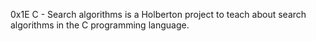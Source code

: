 0x1E C - Search algorithms is a Holberton project to teach about search algorithms in the C programming language.
